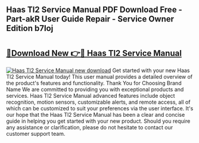 ## Haas Tl2 Service Manual PDF Download Free - Part-akR User Guide Repair - Service Owner Edition b7Ioj

# <h2><a href="http://bc52980.oget.top/?id=Haas+Tl2+Service+Manual">🔗Download New 👉🔴 Haas Tl2 Service Manual</a></h2>

[![Haas Tl2 Service Manual new download](https://i.imgur.com/5g1atiW.png)](http://bc52980.oget.top/?id=Haas+Tl2+Service+Manual)
Get started with your new Haas Tl2 Service Manual today! This user manual provides a detailed overview of the product's features and functionality. Thank You for Choosing Brand Name We are committed to providing you with exceptional products and services. Haas Tl2 Service Manual advanced features include object recognition, motion sensors, customizable alerts, and remote access, all of which can be customized to suit your preferences via the user interface. It's our hope that the Haas Tl2 Service Manual has been a clear and concise guide in helping you get started with your new product. Should you require any assistance or clarification, please do not hesitate to contact our customer support team.

